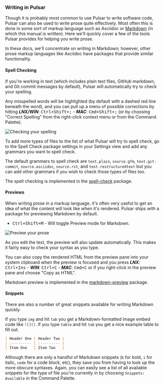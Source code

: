 ### Writing in Pulsar

Though it is probably most common to use Pulsar to write software code, Pulsar
can also be used to write prose quite effectively. Most often this is done in
some sort of markup language such as Asciidoc or [Markdown](https://help.github.com/articles/about-writing-and-formatting-on-github/)
(in which this manual is written). Here we'll quickly cover a few of the tools
Pulsar provides for helping you write prose.

In these docs, we'll concentrate on writing in Markdown; however, other prose
markup languages like Asciidoc have packages that provide similar functionality.

#### Spell Checking

If you're working in text (which includes plain text files, GitHub markdown,
and Git commit messages by default), Pulsar will automatically try to check your
spelling.

Any misspelled words will be highlighted (by default with a dashed red line
beneath the word), and you can pull up a menu of possible corrections by hitting
**_LNX/WIN_**: <kbd>Ctrl+Shift+;</kbd> -
**_MAC_**: <kbd>Cmd+Shift+;</kbd> (or by choosing "Correct
Spelling" from the right-click context menu or from the Command Palette).

![Checking your spelling](@images/atom/spellcheck.png)

To add more types of files to the list of what Pulsar will try to spell check,
go to the Spell Check package settings in your Settings view and add any
grammars you want to spell check.

The default grammars to spell check are `text.plain`, `source.gfm`,
`text.git-commit`, `source.asciidoc`, `source.rst`, and `text.restructuredtext`
but you can add other grammars if you wish to check those types of files too.

The spell checking is implemented in the [spell-check](https://github.com/pulsar-edit/spell-check)
package.

#### Previews

When writing prose in a markup language, it's often very useful to get an idea
of what the content will look like when it's rendered. Pulsar ships with a
package for previewing Markdown by default.

- <kbd>Ctrl+Shift+M</kbd> - Will toggle Preview mode for Markdown.

![Preview your prose](@images/atom/preview.png)

As you edit the text, the preview will also update automatically. This makes it
fairly easy to check your syntax as you type.

You can also copy the rendered HTML from the preview pane into your system
clipboard when the preview is focused and you press
**_LNX_**: <kbd>Ctrl+Ins</kbd> -
**_WIN_**: <kbd>Ctrl+C</kbd> -
**_MAC_**: <kbd>Cmd+C</kbd> or if you right-click in the preview
pane and choose "Copy as HTML".

Markdown preview is implemented in the [markdown-preview](https://github.com/pulsar-edit/markdown-preview)
package.

#### Snippets

There are also a number of great snippets available for writing Markdown quickly.

If you type `img` and hit `tab` you get a Markdown-formatted image embed code
like `![]()`. If you type `table` and hit `tab` you get a nice example table to
fill out.

```markdown
| Header One | Header Two |
| :--------- | :--------- |
| Item One   | Item Two   |
```

Although there are only a handful of Markdown snippets (`b` for bold, `i` for
italic, `code` for a code block, etc), they save you from having to look up the
more obscure syntaxes. Again, you can easily see a list of all available
snippets for the type of file you're currently in by choosing
`Snippets: Available` in the Command Palette.
